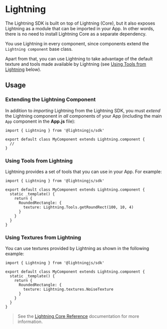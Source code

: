 # Lightning


The Lightning SDK is built on top of Lightning (Core), but it also exposes Lightning as a module that can be imported in your App. In other words, there is no need to install Lightning Core as a separate dependency.


You use Lightning in every component, since components extend the `Lightning component` base class.


Apart from that, you can use Lightning to take advantage of the default texture and tools made available by Lightning (see [Using Tools from Lightning](#using-tools-from-lightning) below).

## Usage

### Extending the Lightning Component


In addition to *importing* Lightning from the Lightning SDK, you must *extend* the Lightning component in *all* components of your App (including the main `App` component in the **App.js** file):


```
import { Lightning } from '@lightningjs/sdk'

export default class MyComponent extends Lightning.component {
  //
}
```

### Using Tools from Lightning


Lightning provides a set of tools that you can use in your App. For example:


```
import { Lightning } from '@lightningjs/sdk'

export default class MyComponent extends Lightning.component {
  static _template() {
    return {
      RoundedRectangle: {
        texture: Lightning.Tools.getRoundRect(100, 10, 4)
      }
    }
  }
}
```

### Using Textures from Lightning


You can use textures provided by Lightning as shown in the following example:


```
import { Lightning } from '@lightningjs/sdk'

export default class MyComponent extends Lightning.component {
  static _template() {
    return {
      RoundedRectangle: {
        texture: Lightning.textures.NoiseTexture
      }
    }
  }
}
```

> See the [Lightning Core Reference](../../lightning-core-reference/index.md) documentation for more information.
